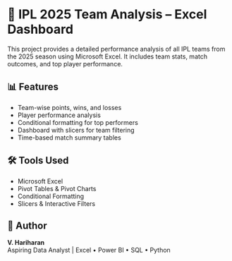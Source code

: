 # 🏏 IPL 2025 Team Analysis – Excel Dashboard

This project provides a detailed performance analysis of all IPL teams from the 2025 season using Microsoft Excel. It includes team stats, match outcomes, and top player performance.

## 📊 Features

- Team-wise points, wins, and losses
- Player performance analysis
- Conditional formatting for top performers
- Dashboard with slicers for team filtering
- Time-based match summary tables



## 🛠 Tools Used

- Microsoft Excel
- Pivot Tables & Pivot Charts
- Conditional Formatting
- Slicers & Interactive Filters



## 📌 Author

**V. Hariharan**  
Aspiring Data Analyst | Excel • Power BI • SQL • Python  
